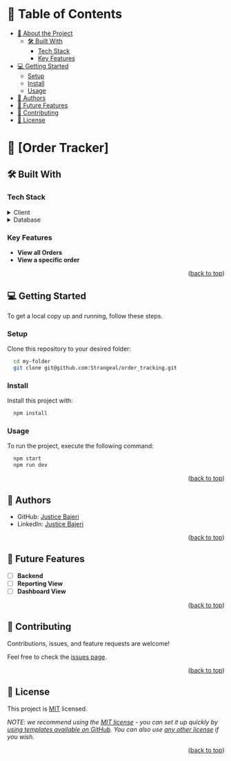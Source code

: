 <!-- TABLE OF CONTENTS -->

# 📗 Table of Contents

- [📖 About the Project](#about-project)
  - [🛠 Built With](#built-with)
    - [Tech Stack](#tech-stack)
    - [Key Features](#key-features)
- [💻 Getting Started](#getting-started)
  - [Setup](#setup)
  - [Install](#install)
  - [Usage](#usage)
- [👥 Authors](#authors)
- [🔭 Future Features](#future-features)
- [🤝 Contributing](#contributing)
- [📝 License](#license)

<!-- PROJECT DESCRIPTION -->

# 📖 [Order Tracker] <a name="about-project"></a>

<!-- **[Order Tracker]** Description -->

## 🛠 Built With <a name="built-with"></a>

### Tech Stack <a name="tech-stack"></a>

<details>
  <summary>Client</summary>
  <ul>
    <li><a href="https://reactjs.org/">React.js</a></li>
    <li><a href="/">Vite</a></li>
    <li><a href="/">Prime react</a></li>
    <li><a href="/">Redux toolkit</a></li>
    <li><a href="/">React icons</a></li>
    <li><a href="/">Tailwind</a></li>
    <li><a href="/">React rouer dom</a></li>
  </ul>
</details>

<details>
<summary>Database</summary>
  <ul>
    <li><a href="/">JSON Server</a></li>
  </ul>
</details>

<!-- Features -->

### Key Features <a name="key-features"></a>

- **View all Orders**
- **View a specific order**

<p align="right">(<a href="#readme-top">back to top</a>)</p>

<!-- GETTING STARTED -->

## 💻 Getting Started <a name="getting-started"></a>

To get a local copy up and running, follow these steps.

<!-- ### Prerequisites

In order to run this project you need:


Example command:

```sh
 gem install rails
``` -->

### Setup

Clone this repository to your desired folder:

<!-- Example commands: -->

```sh
  cd my-folder
  git clone git@github.com:Strangeal/order_tracking.git
```

### Install

Install this project with:

<!-- Example command: -->

```sh
  npm install
```

### Usage

To run the project, execute the following command:

<!-- Example command: -->

```sh
  npm start
  npm run dev
```

<p align="right">(<a href="#readme-top">back to top</a>)</p>

<!-- AUTHORS -->

## 👥 Authors <a name="authors"></a>

- GitHub: [Justice Bajeri](https://github.com/strangeal)
- LinkedIn: [Justice Bajeri](https://www.linkedin.com/in/justice-bajeri/)

<p align="right">(<a href="#readme-top">back to top</a>)</p>

<!-- FUTURE FEATURES -->

## 🔭 Future Features <a name="future-features"></a>

- [ ] **Backend**
- [ ] **Reporting View**
- [ ] **Dashboard View**

<p align="right">(<a href="#readme-top">back to top</a>)</p>

<!-- CONTRIBUTING -->

## 🤝 Contributing <a name="contributing"></a>

Contributions, issues, and feature requests are welcome!

Feel free to check the [issues page](../../issues/).

<p align="right">(<a href="#readme-top">back to top</a>)</p>

<!-- LICENSE -->

## 📝 License <a name="license" id="#license"></a>

This project is [MIT](./LICENSE) licensed.

_NOTE: we recommend using the [MIT license](https://choosealicense.com/licenses/mit/) - you can set it up quickly by [using templates available on GitHub](https://docs.github.com/en/communities/setting-up-your-project-for-healthy-contributions/adding-a-license-to-a-repository). You can also use [any other license](https://choosealicense.com/licenses/) if you wish._

<p align="right">(<a href="#readme-top">back to top</a>)</p>
